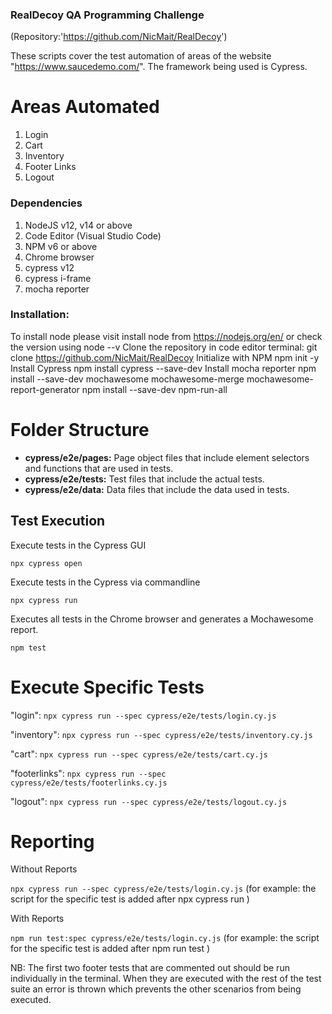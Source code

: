 ### RealDecoy QA Programming Challenge
(Repository:'https://github.com/NicMait/RealDecoy')

These scripts cover the test automation of areas of the website "https://www.saucedemo.com/".
The framework being used is Cypress.

# Areas Automated
1. Login
2. Cart
3. Inventory
4. Footer Links
5. Logout


### Dependencies
1. NodeJS v12, v14 or above
2. Code Editor (Visual Studio Code)
3. NPM v6 or above
4. Chrome browser
5. cypress v12
6. cypress i-frame
7. mocha reporter



### Installation:
To install node please visit install node from https://nodejs.org/en/ or check the version using node --v
Clone the repository in code editor terminal: git clone https://github.com/NicMait/RealDecoy
Initialize with NPM npm init -y
Install Cypress npm install cypress --save-dev
Install mocha reporter npm install --save-dev mochawesome mochawesome-merge mochawesome-report-generator
                       npm install --save-dev npm-run-all

# Folder Structure
- **cypress/e2e/pages:**  Page object files that include element selectors and functions that are used in tests.
- **cypress/e2e/tests:**  Test files that include the actual tests.
- **cypress/e2e/data:**   Data files that include the data used in tests.

## Test Execution

Execute tests in the Cypress GUI

```npx cypress open```

Execute tests in the Cypress via commandline

```npx cypress run```

Executes all tests in the Chrome browser and generates a Mochawesome report.

```npm test```

# Execute Specific Tests

 "login":
```npx cypress run --spec cypress/e2e/tests/login.cy.js```

"inventory":
```npx cypress run --spec cypress/e2e/tests/inventory.cy.js```

"cart":
```npx cypress run --spec cypress/e2e/tests/cart.cy.js```

 "footerlinks":
```npx cypress run --spec cypress/e2e/tests/footerlinks.cy.js```

 "logout":
```npx cypress run --spec cypress/e2e/tests/logout.cy.js```

# Reporting

Without Reports

```npx cypress run --spec cypress/e2e/tests/login.cy.js```   (for example: the script for the specific test is added after npx cypress run )

With Reports

```npm run test:spec cypress/e2e/tests/login.cy.js```   (for example: the script for the specific test is added after npm run test )


NB: The first two footer tests that are commented out should be run individually in the terminal. When they are executed with the rest of the test suite an error is thrown which prevents the other scenarios from being executed.
